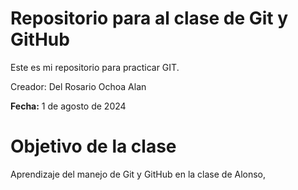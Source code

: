 # Repositorio para al clase de Git y GitHub

Este es mi repositorio para practicar GIT.

Creador: Del Rosario Ochoa Alan

**Fecha:** 1 de agosto de 2024

# Objetivo de la clase

Aprendizaje del manejo de Git y GitHub en la clase de Alonso,

